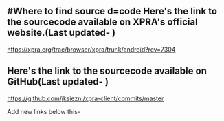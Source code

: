 #Where to find source d=code
Here's the link to the sourcecode available on XPRA's official website.(Last updated- )
----
https://xpra.org/trac/browser/xpra/trunk/android?rev=7304

Here's the link to the sourcecode available on GitHub(Last updated- )
----
https://github.com/jksiezni/xpra-client/commits/master

Add new links below this-
